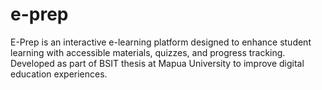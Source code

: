 # e-prep
E-Prep is an interactive e-learning platform designed to enhance student learning with accessible materials, quizzes, and progress tracking. Developed as part of BSIT thesis at Mapua University to improve digital education experiences.
